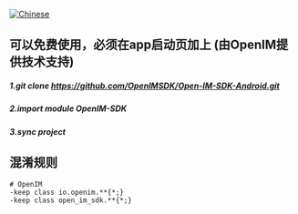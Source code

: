 [![Chinese](https://img.shields.io/badge/Language-Chinese-blueviolet?style=for-the-badge)](README.zh-cn.md)

## 可以免费使用，必须在app启动页加上 (由OpenIM提供技术支持)

##### 1.git clone https://github.com/OpenIMSDK/Open-IM-SDK-Android.git



##### 2.import module OpenIM-SDK


##### 3.sync project
## 混淆规则
```
# OpenIM
-keep class io.openim.**{*;}
-keep class open_im_sdk.**{*;}
```
